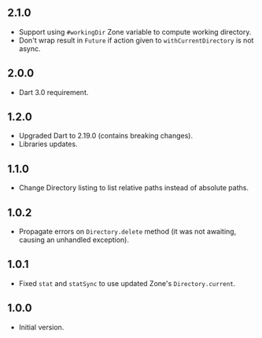 ## 2.1.0

- Support using `#workingDir` Zone variable to compute working directory.
- Don't wrap result in `Future` if action given to `withCurrentDirectory` is not async.

## 2.0.0

- Dart 3.0 requirement.

## 1.2.0

- Upgraded Dart to 2.19.0 (contains breaking changes).
- Libraries updates.

## 1.1.0

- Change Directory listing to list relative paths instead of absolute paths.

## 1.0.2

- Propagate errors on `Directory.delete` method (it was not awaiting, causing an unhandled exception). 

## 1.0.1

- Fixed `stat` and `statSync` to use updated Zone's `Directory.current`.

## 1.0.0

- Initial version.
